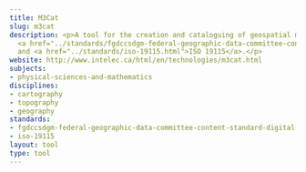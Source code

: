 ```yaml
---
title: M3Cat
slug: m3cat
description: <p>A tool for the creation and cataloguing of geospatial metadata, including
  <a href="../standards/fgdccsdgm-federal-geographic-data-committee-content-standard-digital-ge.html">CSDGM</a>
  and <a href="../standards/iso-19115.html">ISO 19115</a>.</p>
website: http://www.intelec.ca/html/en/technologies/m3cat.html
subjects:
- physical-sciences-and-mathematics
disciplines:
- cartography
- topography
- geography
standards:
- fgdccsdgm-federal-geographic-data-committee-content-standard-digital-ge
- iso-19115
layout: tool
type: tool
---
```


